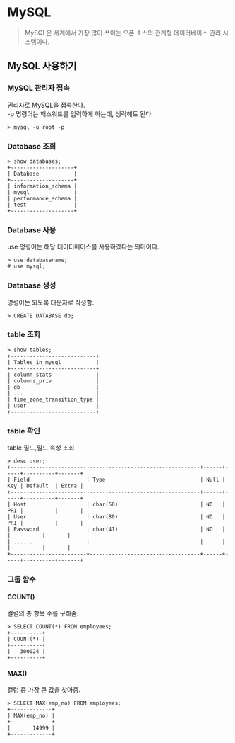 # MySQL 
> MySQL은 세계에서 가장 많이 쓰이는 오픈 소스의 관계형 데이터베이스 관리 시스템이다.  
## MySQL 사용하기
### MySQL 관리자 접속
권리자로 MySQL을 접속한다.  
-p 명령어는 패스워드를 입력하게 하는데, 생략해도 된다.
```
> mysql -u root -p 
```
### Database 조회
```
> show databases;
+--------------------+
| Database           |
+--------------------+
| information_schema |
| mysql              |
| performance_schema |
| test               |
+--------------------+
```
### Database 사용
use 명령어는 해당 데이터베이스를 사용하겠다는 의미이다.  
```
> use databasename;
# use mysql;
```

### Database 생성
명령어는 되도록 대문자로 작성함.
```
> CREATE DATABASE db;
```

### table 조회
```
> show tables;
+---------------------------+
| Tables_in_mysql           |
+---------------------------+
| column_stats              |
| columns_priv              |
| db                        |
| ...                       |
| time_zone_transition_type |
| user                      |
+---------------------------+
```
### table 확인
table 필드,필드 속성 조회
```
> desc user;
+------------------------+-----------------------------------+------+-----+----------+-------+
| Field                  | Type                              | Null | Key | Default  | Extra |
+------------------------+-----------------------------------+------+-----+----------+-------+
| Host                   | char(60)                          | NO   | PRI |          |       |
| User                   | char(80)                          | NO   | PRI |          |       |
| Password               | char(41)                          | NO   |     |          |       |
| ......                 |                                   |      |     |          |       |
+------------------------+-----------------------------------+------+-----+----------+-------+
```
###  그룹 함수
#### COUNT()
컬럼의 총 항목 수를 구해줌.
```
> SELECT COUNT(*) FROM employees;
+----------+
| COUNT(*) |
+----------+
|   300024 |
+----------+
```
#### MAX()
컬럼 중 가장 큰 값을 찾아줌.
```
> SELECT MAX(emp_no) FROM employees;
+-------------+
| MAX(emp_no) |
+-------------+
|       14999 |
+-------------+
```


